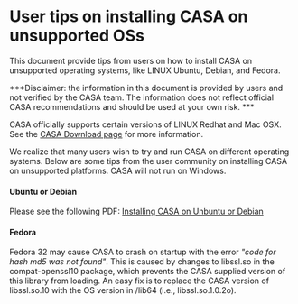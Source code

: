 

# User tips on installing CASA on unsupported OSs 

This document provide tips from users on how to install CASA on unsupported operating systems, like LINUX Ubuntu, Debian, and Fedora.

***Disclaimer: the information in this document is provided by users and not verified by the CASA team. The information does not reflect official CASA recommendations and should be used at your own risk. ***

 

CASA officially supports certain versions of LINUX Redhat and Mac OSX. See the [CASA Download page](https://casa.nrao.edu/../casa_obtaining.shtml) for more information.

We realize that many users wish to try and run CASA on different operating systems. Below are some tips from the user community on installing CASA on unsupported platforms. CASA will not run on Windows.

 

#### Ubuntu or Debian

Please see the following PDF: [Installing CASA on Unbuntu or Debian](https://casa.nrao.edu/casadocs-devel/stable/memo-series/casa-knowledgebase/installing_casa_ubuntu_debian.pdf)

 

#### Fedora

Fedora 32 may cause CASA to crash on startup with the error *\"code for hash md5 was not found\"*. This is caused by changes to libssl.so in the compat-openssl10 package, which prevents the CASA supplied version of this library from loading. An easy fix is to replace the CASA version of libssl.so.10 with the OS version in /lib64 (i.e., libssl.so.1.0.2o).

